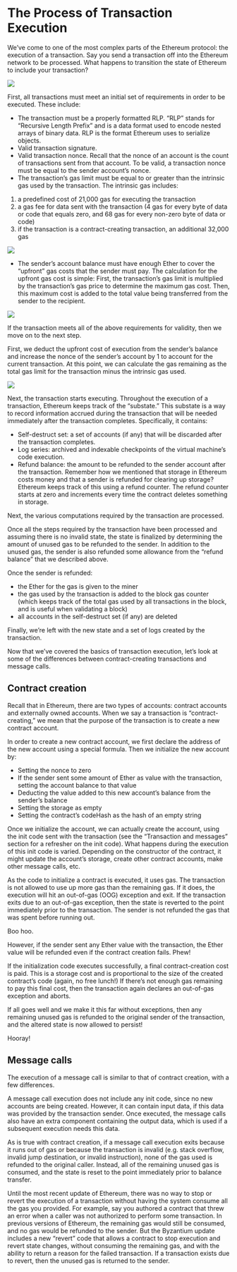 ﻿# The Process of Transaction Execution

We’ve come to one of the most complex parts of the Ethereum protocol: the execution of a transaction. Say you send a transaction off into the Ethereum network to be processed. What happens to transition the state of Ethereum to include your transaction?

![](https://lh6.googleusercontent.com/6eNqO71lOP86G7T87dczDJBStjAxz6vL8Ts4FHnJqL_kORO2Y8twQ7hZqII7ELHSlR61z6y42-Q2B2Q7nkjc5muQjVrgP0FFob4XeKk_0-f-cR6ViWd46-s_wVy8K3QeQEtaFmZQ)

First, all transactions must meet an initial set of requirements in order to be executed. These include:

- The transaction must be a properly formatted RLP. “RLP” stands for “Recursive Length Prefix” and is a data format used to encode nested arrays of binary data. RLP is the format Ethereum uses to serialize objects.
- Valid transaction signature.
- Valid transaction nonce. Recall that the nonce of an account is the count of transactions sent from that account. To be valid, a transaction nonce must be equal to the sender account’s nonce.
- The transaction’s gas limit must be equal to or greater than the intrinsic gas used by the transaction. The intrinsic gas includes:

1.  a predefined cost of 21,000 gas for executing the transaction
2.  a gas fee for data sent with the transaction (4 gas for every byte of data or code that equals zero, and 68 gas for every non-zero byte of data or code)
3.  if the transaction is a contract-creating transaction, an additional 32,000 gas

![](https://lh3.googleusercontent.com/Ofb7zpp4CQvQRWQnnpjdWoNhgiPmMfiKPXR6NIJZbjhUl0Byea5lCFn60AmmDgxNU4a06gDSWpO656IN3HvPRFbjsRnLNiglTUF-sfZDkhIgNvL6emZCsU_qFBT0unpSiDNatYBh)

- The sender’s account balance must have enough Ether to cover the “upfront” gas costs that the sender must pay. The calculation for the upfront gas cost is simple: First, the transaction’s gas limit is multiplied by the transaction’s gas price to determine the maximum gas cost. Then, this maximum cost is added to the total value being transferred from the sender to the recipient.

![](https://lh6.googleusercontent.com/chVl451TDYVknE9ZbsqPi_LMI2lLoihApaIYdn2gU3_ld3D5CLPH4ERlnGNzN9aYmTjuOC1D2wZpCTd60YhIrDJaemNHEX35CZmqDh03AGkptq8uejGAkAKhyiX2CaN5cAJkCakq)

If the transaction meets all of the above requirements for validity, then we move on to the next step.

First, we deduct the upfront cost of execution from the sender’s balance and increase the nonce of the sender’s account by 1 to account for the current transaction. At this point, we can calculate the gas remaining as the total gas limit for the transaction minus the intrinsic gas used.

![](https://lh6.googleusercontent.com/CRdp6yuD6D5eEU3ZK0H_jJneeB99txnCb1QwJYSie4RH3KGAE84BNSSWW0NWl-k_DHNuRY8kjSRHMeSYmysfZrWqTOaAsO0SsTnywVW8sXWj9yxTYshl1dmELFBYIFE0zroTpiEf)

Next, the transaction starts executing. Throughout the execution of a transaction, Ethereum keeps track of the “substate.” This substate is a way to record information accrued during the transaction that will be needed immediately after the transaction completes. Specifically, it contains:

- Self-destruct set: a set of accounts (if any) that will be discarded after the transaction completes.
- Log series: archived and indexable checkpoints of the virtual machine’s code execution.
- Refund balance: the amount to be refunded to the sender account after the transaction. Remember how we mentioned that storage in Ethereum costs money and that a sender is refunded for clearing up storage? Ethereum keeps track of this using a refund counter. The refund counter starts at zero and increments every time the contract deletes something in storage.

Next, the various computations required by the transaction are processed.

Once all the steps required by the transaction have been processed and assuming there is no invalid state, the state is finalized by determining the amount of unused gas to be refunded to the sender. In addition to the unused gas, the sender is also refunded some allowance from the “refund balance” that we described above.

Once the sender is refunded:

- the Ether for the gas is given to the miner
- the gas used by the transaction is added to the block gas counter (which keeps track of the total gas used by all transactions in the block, and is useful when validating a block)
- all accounts in the self-destruct set (if any) are deleted

Finally, we’re left with the new state and a set of logs created by the transaction.

Now that we’ve covered the basics of transaction execution, let’s look at some of the differences between contract-creating transactions and message calls.

## Contract creation

Recall that in Ethereum, there are two types of accounts: contract accounts and externally owned accounts. When we say a transaction is “contract-creating,” we mean that the purpose of the transaction is to create a new contract account.

In order to create a new contract account, we first declare the address of the new account using a special formula. Then we initialize the new account by:

- Setting the nonce to zero
- If the sender sent some amount of Ether as value with the transaction, setting the account balance to that value
- Deducting the value added to this new account’s balance from the sender’s balance
- Setting the storage as empty
- Setting the contract’s codeHash as the hash of an empty string

Once we initialize the account, we can actually create the account, using the init code sent with the transaction (see the “Transaction and messages” section for a refresher on the init code). What happens during the execution of this init code is varied. Depending on the constructor of the contract, it might update the account’s storage, create other contract accounts, make other message calls, etc.

As the code to initialize a contract is executed, it uses gas. The transaction is not allowed to use up more gas than the remaining gas. If it does, the execution will hit an out-of-gas (OOG) exception and exit. If the transaction exits due to an out-of-gas exception, then the state is reverted to the point immediately prior to the transaction. The sender is not refunded the gas that was spent before running out.

Boo hoo.

However, if the sender sent any Ether value with the transaction, the Ether value will be refunded even if the contract creation fails. Phew!

If the initialization code executes successfully, a final contract-creation cost is paid. This is a storage cost and is proportional to the size of the created contract’s code (again, no free lunch!) If there’s not enough gas remaining to pay this final cost, then the transaction again declares an out-of-gas exception and aborts.

If all goes well and we make it this far without exceptions, then any remaining unused gas is refunded to the original sender of the transaction, and the altered state is now allowed to persist!

Hooray!

## Message calls

The execution of a message call is similar to that of contract creation, with a few differences.

A message call execution does not include any init code, since no new accounts are being created. However, it can contain input data, if this data was provided by the transaction sender. Once executed, the message calls also have an extra component containing the output data, which is used if a subsequent execution needs this data.

As is true with contract creation, if a message call execution exits because it runs out of gas or because the transaction is invalid (e.g. stack overflow, invalid jump destination, or invalid instruction), none of the gas used is refunded to the original caller. Instead, all of the remaining unused gas is consumed, and the state is reset to the point immediately prior to balance transfer.

Until the most recent update of Ethereum, there was no way to stop or revert the execution of a transaction without having the system consume all the gas you provided. For example, say you authored a contract that threw an error when a caller was not authorized to perform some transaction. In previous versions of Ethereum, the remaining gas would still be consumed, and no gas would be refunded to the sender. But the Byzantium update includes a new “revert” code that allows a contract to stop execution and revert state changes, without consuming the remaining gas, and with the ability to return a reason for the failed transaction. If a transaction exists due to revert, then the unused gas is returned to the sender.
